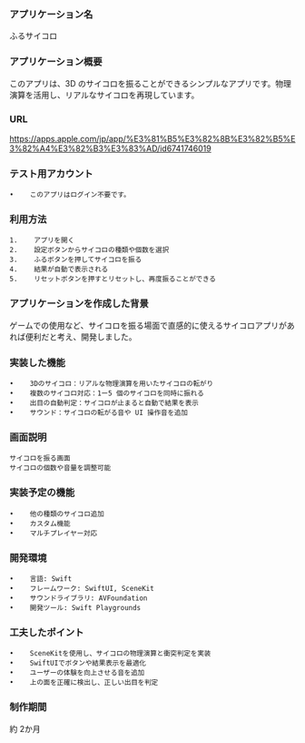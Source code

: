 ### アプリケーション名

ふるサイコロ

### アプリケーション概要

このアプリは、3D のサイコロを振ることができるシンプルなアプリです。物理演算を活用し、リアルなサイコロを再現しています。

### URL

https://apps.apple.com/jp/app/%E3%81%B5%E3%82%8B%E3%82%B5%E3%82%A4%E3%82%B3%E3%83%AD/id6741746019

### テスト用アカウント
    •    このアプリはログイン不要です。

### 利用方法
    1.    アプリを開く
    2.    設定ボタンからサイコロの種類や個数を選択
    3.    ふるボタンを押してサイコロを振る
    4.    結果が自動で表示される
    5.    リセットボタンを押すとリセットし、再度振ることができる

### アプリケーションを作成した背景

ゲームでの使用など、サイコロを振る場面で直感的に使えるサイコロアプリがあれば便利だと考え、開発しました。

### 実装した機能
    •    3Dのサイコロ：リアルな物理演算を用いたサイコロの転がり
    •    複数のサイコロ対応：1ー5 個のサイコロを同時に振れる
    •    出目の自動判定：サイコロが止まると自動で結果を表示
    •    サウンド：サイコロの転がる音や UI 操作音を追加

### 画面説明
    サイコロを振る画面
    サイコロの個数や音量を調整可能

### 実装予定の機能
    •    他の種類のサイコロ追加
    •    カスタム機能
    •    マルチプレイヤー対応

### 開発環境
    •    言語: Swift
    •    フレームワーク: SwiftUI, SceneKit
    •    サウンドライブラリ: AVFoundation
    •    開発ツール: Swift Playgrounds



### 工夫したポイント
    •    SceneKitを使用し、サイコロの物理演算と衝突判定を実装
    •    SwiftUIでボタンや結果表示を最適化
    •    ユーザーの体験を向上させる音を追加
    •    上の面を正確に検出し、正しい出目を判定


### 制作期間

約 2か月
